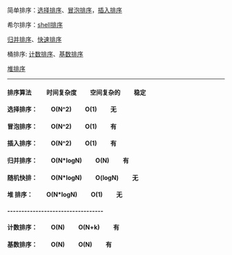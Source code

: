 简单排序：[选择排序](https://github.com/sihaihou/algorithm/tree/master/src/com/reyco/algorithm/sort/SelectionSort.java)、[冒泡排序](https://github.com/sihaihou/algorithm/tree/master/src/com/reyco/algorithm/sort/BubbleSort.java)，[插入排序](https://github.com/sihaihou/algorithm/tree/master/src/com/reyco/algorithm/sort/InsertSort.java)

希尔排序：[shell排序](https://github.com/sihaihou/algorithm/tree/master/src/com/reyco/algorithm/sort/ShellSort.java)

[归并排序](https://github.com/sihaihou/algorithm/tree/master/src/com/reyco/algorithm/sort/MergeSort.java)、[快速排序](https://github.com/sihaihou/algorithm/tree/master/src/com/reyco/algorithm/sort/QuickSort.java)


桶排序: [计数排序](https://github.com/sihaihou/algorithm/tree/master/src/com/reyco/algorithm/sort/CountSort.java)、[基数排序](https://github.com/sihaihou/algorithm/tree/master/src/com/reyco/algorithm/sort/RadixSort.java)

[堆排序](https://github.com/sihaihou/algorithm/tree/master/src/com/reyco/algorithm/sort/HeapSort.java)

----------------------------------------------------------------------------------------------

#### 排序算法  &emsp;&emsp;         时间复杂度&emsp;&emsp;    空间复杂的&emsp;&emsp;  稳定
#### 选择排序：&emsp;&emsp;          O(N^2)&emsp;&emsp;        O(1)&emsp;&emsp;       无
#### 冒泡排序：&emsp;&emsp;          O(N^2)&emsp;&emsp;        O(1)&emsp;&emsp;       有
#### 插入排序：&emsp;&emsp;          O(N^2)&emsp;&emsp;        O(1)&emsp;&emsp;       有
#### 归并排序：&emsp;&emsp;          O(N*logN)&emsp;&emsp;     O(N)&emsp;&emsp;       有
#### 随机快排：&emsp;&emsp;          O(N*logN)&emsp;&emsp;     O(logN)&emsp;&emsp;    无
#### 堆  排序：&emsp;&emsp;          O(N*logN)&emsp;&emsp;     O(1)&emsp;&emsp;       无 
#### ----------------------------------
#### 计数排序：&emsp;&emsp;          O(N)&emsp;&emsp;          O(N+k)&emsp;&emsp;     有 
#### 基数排序：&emsp;&emsp;          O(N)&emsp;&emsp;          O(N)&emsp;&emsp;       有 
